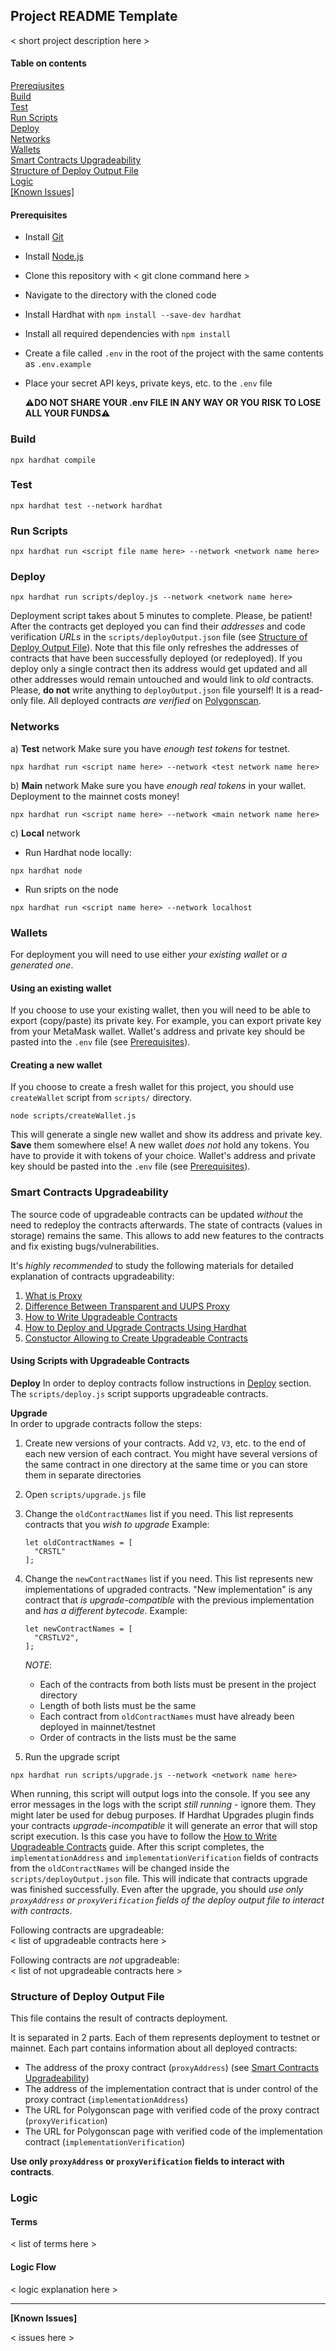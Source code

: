 ## Project README Template

< short project description here >

#### Table on contents

[Prereqiusites](#preqs)  
[Build](#build)  
[Test](#tests)  
[Run Scripts](#run)  
[Deploy](#deploy)  
[Networks](#networks)  
[Wallets](#wallets)  
[Smart Contracts Upgradeability](#proxy)  
[Structure of Deploy Output File](#output)  
[Logic](#logic)  
[[Known Issues]](#issues)

<a name="preqs">

#### Prerequisites

- Install [Git](https://git-scm.com/)
- Install [Node.js](https://nodejs.org/en/download/)
- Clone this repository with < git clone command here >
- Navigate to the directory with the cloned code
- Install Hardhat with `npm install --save-dev hardhat`
- Install all required dependencies with `npm install`
- Create a file called `.env` in the root of the project with the same contents as `.env.example`
- Place your secret API keys, private keys, etc. to the `.env` file

  :warning:**DO NOT SHARE YOUR .env FILE IN ANY WAY OR YOU RISK TO LOSE ALL YOUR FUNDS**:warning:

<a name="build"/>

### Build

```
npx hardhat compile
```

<a name="tests"/>

### Test

```
npx hardhat test --network hardhat
```

<a name="run"/>

### Run Scripts

```
npx hardhat run <script file name here> --network <network name here>
```

<a name="deploy"/>

### Deploy

```
npx hardhat run scripts/deploy.js --network <network name here>
```

Deployment script takes about 5 minutes to complete. Please, be patient!
After the contracts get deployed you can find their _addresses_ and code verification _URLs_ in the `scripts/deployOutput.json` file (see [Structure of Deploy Output File](#output)).
Note that this file only refreshes the addresses of contracts that have been successfully deployed (or redeployed). If you deploy only a single contract then its address would get updated and all other addresses would remain untouched and would link to _old_ contracts.
Please, **do not** write anything to `deployOutput.json` file yourself! It is a read-only file.
All deployed contracts _are verified_ on [Polygonscan](https://mumbai.polygonscan.com/).

<a name="networks"/>

### Networks

а) **Test** network
Make sure you have _enough test tokens_ for testnet.

```
npx hardhat run <script name here> --network <test network name here>
```

b) **Main** network
Make sure you have _enough real tokens_ in your wallet. Deployment to the mainnet costs money!

```
npx hardhat run <script name here> --network <main network name here>
```

c) **Local** network

- Run Hardhat node locally:

```
npx hardhat node
```

- Run sripts on the node

```
npx hardhat run <script name here> --network localhost
```

<a name="wallets"/>

### Wallets

For deployment you will need to use either _your existing wallet_ or _a generated one_.

#### Using an existing wallet

If you choose to use your existing wallet, then you will need to be able to export (copy/paste) its private key. For example, you can export private key from your MetaMask wallet.
Wallet's address and private key should be pasted into the `.env` file (see [Prerequisites](#preqs)).

#### Creating a new wallet

If you choose to create a fresh wallet for this project, you should use `createWallet` script from `scripts/` directory.

```
node scripts/createWallet.js
```

This will generate a single new wallet and show its address and private key. **Save** them somewhere else!
A new wallet _does not_ hold any tokens. You have to provide it with tokens of your choice.
Wallet's address and private key should be pasted into the `.env` file (see [Prerequisites](#preqs)).

<a name="proxy"/>

### Smart Contracts Upgradeability

The source code of upgradeable contracts can be updated _without_ the need to redeploy the contracts afterwards. The state of contracts (values in storage) remains the same. This allows to add new features to the contracts and fix existing bugs/vulnerabilities.

It's _highly recommended_ to study the following materials for detailed explanation of contracts upgradeability:

1. [What is Proxy](https://docs.openzeppelin.com/upgrades-plugins/1.x/proxies)
2. [Difference Between Transparent and UUPS Proxy](https://docs.openzeppelin.com/contracts/4.x/api/proxy#transparent-vs-uups)
3. [How to Write Upgradeable Contracts](https://docs.openzeppelin.com/upgrades-plugins/1.x/writing-upgradeable)
4. [How to Deploy and Upgrade Contracts Using Hardhat](https://docs.openzeppelin.com/upgrades-plugins/1.x/hardhat-upgrades)
5. [Constuctor Allowing to Create Upgradeable Contracts](https://wizard.openzeppelin.com/#custom)

#### Using Scripts with Upgradeable Contracts

**Deploy**
In order to deploy contracts follow instructions in [Deploy](#deploy) section. The `scripts/deploy.js` script supports upgradeable contracts.

**Upgrade**  
In order to upgrade contracts follow the steps:

1. Create new versions of your contracts. Add `V2`, `V3`, etc. to the end of each new version of each contract. You might have several versions of the same contract in one directory at the same time or you can store them in separate directories
2. Open `scripts/upgrade.js` file
3. Change the `oldContractNames` list if you need. This list represents contracts that you _wish to upgrade_
   Example:

   ```
   let oldContractNames = [
     "CRSTL"
   ];
   ```

4. Change the `newContractNames` list if you need. This list represents new implementations of upgraded contracts. "New implementation" is any contract that _is upgrade-compatible_ with the previous implementation and _has a different bytecode_.
   Example:

   ```
   let newContractNames = [
     "CRSTLV2",
   ];
   ```

   _NOTE_:

   - Each of the contracts from both lists must be present in the project directory
   - Length of both lists must be the same
   - Each contract from `oldContractNames` must have already been deployed in mainnet/testnet
   - Order of contracts in the lists must be the same

5. Run the upgrade script

```
npx hardhat run scripts/upgrade.js --network <network name here>
```

When running, this script will output logs into the console. If you see any error messages in the logs with the script _still running_ - ignore them. They might later be used for debug purposes.
If Hardhat Upgrades plugin finds your contracts _upgrade-incompatible_ it will generate an error that will stop script execution. Is this case you have to follow the [How to Write Upgradeable Contracts](https://docs.openzeppelin.com/upgrades-plugins/1.x/writing-upgradeable) guide.
After this script completes, the `implementationAddress` and `implementationVerification` fields of contracts from the `oldContractNames` will be changed inside the `scripts/deployOutput.json` file. This will indicate that contracts upgrade was finished successfully.
Even after the upgrade, you should _use only `proxyAddress` or `proxyVerification` fields of the deploy output file to interact with contracts_.

Following contracts are upgradeable:  
< list of upgradeable contracts here >

Following contracts are _not_ upgradeable:  
< list of not upgradeable contracts here >

<a name="output"/>

### Structure of Deploy Output File

This file contains the result of contracts deployment.

It is separated in 2 parts. Each of them represents deployment to testnet or mainnet.
Each part contains information about all deployed contracts:

- The address of the proxy contract (`proxyAddress`) (see [Smart Contracts Upgradeability](#proxy))
- The address of the implementation contract that is under control of the proxy contract (`implementationAddress`)
- The URL for Polygonscan page with verified code of the proxy contract (`proxyVerification`)
- The URL for Polygonscan page with verified code of the implementation contract (`implementationVerification`)

**Use only `proxyAddress` or `proxyVerification` fields to interact with contracts**.

<a name="logic"/>

### Logic

#### Terms

< list of terms here >

#### Logic Flow

< logic explanation here >

---

<a name="issues"/>

**[Known Issues]**

< issues here ></issues>
